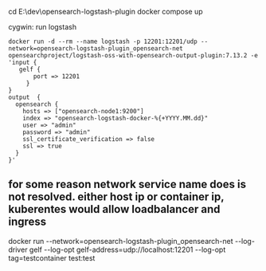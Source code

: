  cd E:\dev\opensearch-logstash-plugin
 docker compose up

 cygwin:
 run logstash

 ```
docker run -d --rm --name logstash -p 12201:12201/udp --network=opensearch-logstash-plugin_opensearch-net opensearchproject/logstash-oss-with-opensearch-output-plugin:7.13.2 -e 'input {
    gelf {
        port => 12201
      }
}
output	{
   opensearch {
     hosts => ["opensearch-node1:9200"]
     index => "opensearch-logstash-docker-%{+YYYY.MM.dd}"
     user => "admin"
     password => "admin"
     ssl_certificate_verification => false
     ssl => true
   }
 }'
 ```


## for some reason network service name does is not resolved. either host ip or container ip, kuberentes would allow loadbalancer and ingress
   docker run --network=opensearch-logstash-plugin_opensearch-net --log-driver gelf --log-opt gelf-address=udp://localhost:12201 --log-opt tag=testcontainer test:test